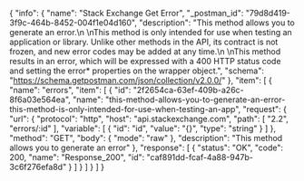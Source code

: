 {
  "info": {
    "name": "Stack Exchange Get Error",
    "_postman_id": "79d8d419-3f9c-464b-8452-004f1e04d160",
    "description": "This method allows you to generate an error.\n \nThis method is only intended for use when testing an application or library. Unlike other methods in the API, its contract is not frozen, and new error codes may be added at any time.\n \nThis method results in an error, which will be expressed with a 400 HTTP status code and setting the error* properties on the wrapper object.",
    "schema": "https://schema.getpostman.com/json/collection/v2.0.0/"
  },
  "item": [
    {
      "name": "errors",
      "item": [
        {
          "id": "2f2654ca-63ef-409b-a26c-8f6a03e564ea",
          "name": "this-method-allows-you-to-generate-an-error-this-method-is-only-intended-for-use-when-testing-an-app",
          "request": {
            "url": {
              "protocol": "http",
              "host": "api.stackexchange.com",
              "path": [
                "2.2",
                "errors/:id"
              ],
              "variable": [
                {
                  "id": "id",
                  "value": "{}",
                  "type": "string"
                }
              ]
            },
            "method": "GET",
            "body": {
              "mode": "raw"
            },
            "description": "This method allows you to generate an error"
          },
          "response": [
            {
              "status": "OK",
              "code": 200,
              "name": "Response_200",
              "id": "caf891dd-fcaf-4a88-947b-3c6f276efa8d"
            }
          ]
        }
      ]
    }
  ]
}